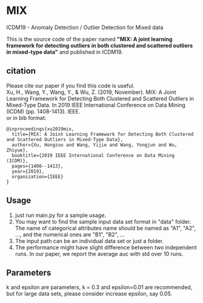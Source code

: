 # MIX
ICDM19 - Anomaly Detection / Outlier Detection for Mixed data

This is the source code of the paper named **"MIX: A joint learning framework for detecting outliers in both
clustered and scattered outliers in mixed-type data"** and published in ICDM19.

## citation
Please cite our paper if you find this code is useful.  
Xu, H., Wang, Y., Wang, Y., & Wu, Z. (2019, November). MIX: A Joint Learning Framework for Detecting Both Clustered and Scattered Outliers in Mixed-Type Data. In 2019 IEEE International Conference on Data Mining (ICDM) (pp. 1408-1413). IEEE.  
or in bib format:
```
@inproceedings{xu2019mix,
  title={MIX: A Joint Learning Framework for Detecting Both Clustered and Scattered Outliers in Mixed-Type Data},  
  author={Xu, Hongzuo and Wang, Yijie and Wang, Yongjun and Wu, Zhiyue},  
  booktitle={2019 IEEE International Conference on Data Mining (ICDM)},  
  pages={1408--1413},  
  year={2019},  
  organization={IEEE}  
}  
```  

## Usage
1. just run main.py for a sample usage.  
2. You may want to find the sample input data set format in "data" folder. The name of categorical attributes name should be named as "A1", "A2", ..., and the numerical ones are "B1", "B2", ...  
3. The input path can be an individual data set or just a folder.  
4. The performance might have slight difference between two independent runs. In our paper, we report the average auc with std over 10 runs.  


## Parameters
k and epsilon are parameters, k = 0.3 and epsilon=0.01 are recommended, but for large data sets, please consider increase epsilon, say 0.05.
